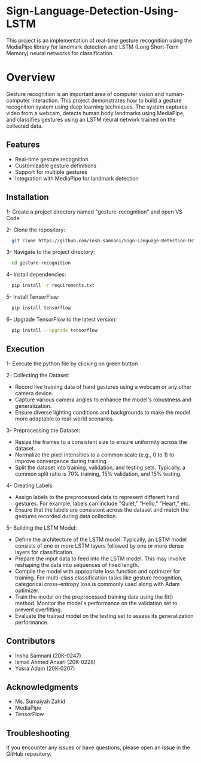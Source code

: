 # Sign-Language-Detection-Using-LSTM
This project is an implementation of real-time gesture recognition using the MediaPipe library for landmark detection and LSTM (Long Short-Term Memory) neural networks for classification.

# Overview
Gesture recognition is an important area of computer vision and human-computer interaction. This project demonstrates how to build a gesture recognition system using deep learning techniques. The system captures video from a webcam, detects human body landmarks using MediaPipe, and classifies gestures using an LSTM neural network trained on the collected data.

## Features
- Real-time gesture recognition
- Customizable gesture definitions
- Support for multiple gestures
- Integration with MediaPipe for landmark detection

## Installation

1- Create a project directory named "gesture-recognition" and open VS Code

2- Clone the repository:

```bash
  git clone https://github.com/insh-samnani/Sign-Language-Detection-Using-LSTM.git
```

3- Navigate to the project directory:

```bash
  cd gesture-recognition
```

4- Install dependencies:

```bash
  pip install -r requirements.txt
```

5- Install TensorFlow:

```bash
  pip install tensorflow
```

6- Upgrade TensorFlow to the latest version:

```bash
  pip install --upgrade tensorflow
```

## Execution

1- Execute the python file by clicking on green button

2- Collecting the Dataset:
- Record live training data of hand gestures using a webcam or any other camera device.
- Capture various camera angles to enhance the model's robustness and generalization.
- Ensure diverse lighting conditions and backgrounds to make the model more adaptable to real-world scenarios.

3- Preprocessing the Dataset:
- Resize the frames to a consistent size to ensure uniformity across the dataset.
- Normalize the pixel intensities to a common scale (e.g., 0 to 1) to improve convergence during training.
- Split the dataset into training, validation, and testing sets. Typically, a common split ratio is 70% training, 15% validation, and 15% testing.

4- Creating Labels:
- Assign labels to the preprocessed data to represent different hand gestures. For example, labels can include "Quiet," "Hello," "Heart," etc.
- Ensure that the labels are consistent across the dataset and match the gestures recorded during data collection.

5- Building the LSTM Model:
- Define the architecture of the LSTM model. Typically, an LSTM model consists of one or more LSTM layers followed by one or more dense layers for classification.
- Prepare the input data to feed into the LSTM model. This may involve reshaping the data into sequences of fixed length.
- Compile the model with appropriate loss function and optimizer for training. For multi-class classification tasks like gesture recognition, categorical cross-entropy loss is commonly used along with Adam optimizer.
- Train the model on the preprocessed training data using the fit() method. Monitor the model's performance on the validation set to prevent overfitting.
- Evaluate the trained model on the testing set to assess its generalization performance.

## Contributors

- Insha Samnani (20K-0247)
- Ismail Ahmed Ansari (20K-0228)
- Yusra Adam (20K-0207)

## Acknowledgments

- Ms. Sumaiyah Zahid
- MediaPipe
- TensorFlow

## Troubleshooting
If you encounter any issues or have questions, please open an issue in the GitHub repository.
